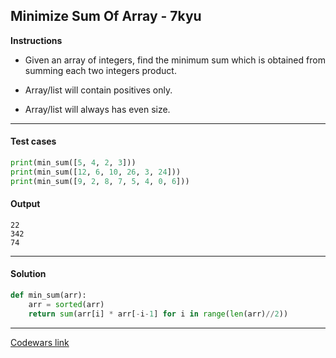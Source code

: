 ## Minimize Sum Of Array - 7kyu

**Instructions**

- Given an array of integers, find the minimum sum which is obtained from summing each two integers product.

- Array/list will contain positives only.

- Array/list will always has even size.

---

#### Test cases

```python
print(min_sum([5, 4, 2, 3]))
print(min_sum([12, 6, 10, 26, 3, 24]))
print(min_sum([9, 2, 8, 7, 5, 4, 0, 6]))
```

#### Output 
```
22
342
74
```

---

#### Solution

```python
def min_sum(arr):
    arr = sorted(arr)
    return sum(arr[i] * arr[-i-1] for i in range(len(arr)//2))
```

---

[Codewars link](https://www.codewars.com/kata/5a523566b3bfa84c2e00010b)
